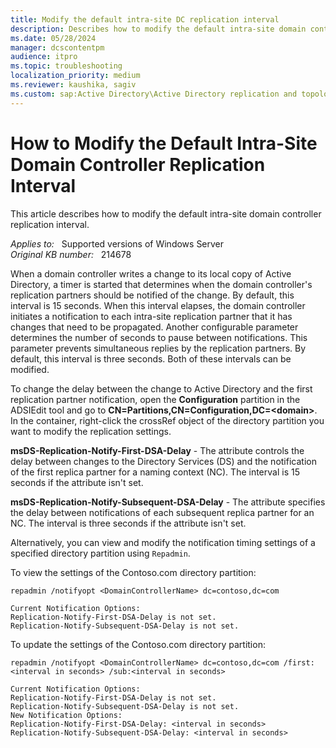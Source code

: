 ```yaml
---
title: Modify the default intra-site DC replication interval
description: Describes how to modify the default intra-site domain controller replication interval.
ms.date: 05/28/2024
manager: dcscontentpm
audience: itpro
ms.topic: troubleshooting
localization_priority: medium
ms.reviewer: kaushika, sagiv
ms.custom: sap:Active Directory\Active Directory replication and topology, csstroubleshoot
---
```

# How to Modify the Default Intra-Site Domain Controller Replication Interval

This article describes how to modify the default intra-site domain controller replication interval.

_Applies to:_ &nbsp; Supported versions of Windows Server  
_Original KB number:_ &nbsp; 214678

When a domain controller writes a change to its local copy of Active Directory, a timer is started that determines when the domain controller's replication partners should be notified of the change. By default, this interval is 15 seconds. When this interval elapses, the domain controller initiates a notification to each intra-site replication partner that it has changes that need to be propagated. Another configurable parameter determines the number of seconds to pause between notifications. This parameter prevents simultaneous replies by the replication partners. By default, this interval is three seconds. Both of these intervals can be modified.

To change the delay between the change to Active Directory and the first replication partner notification, open the **Configuration** partition in the ADSIEdit tool and go to **CN=Partitions,CN=Configuration,DC=\<domain\>**. In the container, right-click the crossRef object of the directory partition you want to modify the replication settings.

**msDS-Replication-Notify-First-DSA-Delay** - The attribute controls the delay between changes to the Directory Services (DS) and the notification of the first replica partner for a naming context (NC). The interval is 15 seconds if the attribute isn't set.

**msDS-Replication-Notify-Subsequent-DSA-Delay** - The attribute specifies the delay between notifications of each subsequent replica partner for an NC. The interval is three seconds if the attribute isn't set.  
  
Alternatively, you can view and modify the notification timing settings of a specified directory partition using `Repadmin`.

To view the settings of the Contoso.com directory partition:

```console
repadmin /notifyopt <DomainControllerName> dc=contoso,dc=com
```

```output
Current Notification Options:
Replication-Notify-First-DSA-Delay is not set.
Replication-Notify-Subsequent-DSA-Delay is not set.
```

To update the settings of the Contoso.com directory partition:

```console
repadmin /notifyopt <DomainControllerName> dc=contoso,dc=com /first:<interval in seconds> /sub:<interval in seconds>
```

```output
Current Notification Options:
Replication-Notify-First-DSA-Delay is not set.
Replication-Notify-Subsequent-DSA-Delay is not set.
New Notification Options:
Replication-Notify-First-DSA-Delay: <interval in seconds>
Replication-Notify-Subsequent-DSA-Delay: <interval in seconds>
```
